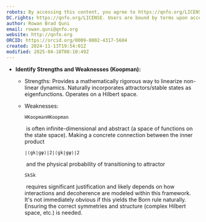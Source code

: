 ```yaml
---
robots: By accessing this content, you agree to https://qnfo.org/LICENSE. Non-commercial use only. Attribution required.
DC.rights: https://qnfo.org/LICENSE. Users are bound by terms upon access.
author: Rowan Brad Quni
email: rowan.quni@qnfo.org
website: http://qnfo.org
ORCID: https://orcid.org/0009-0002-4317-5604
created: 2024-11-13T19:54:01Z
modified: 2025-04-18T08:10:49Z
---
```

- **Identify Strengths and Weaknesses (Koopman):**
    
    - Strengths: Provides a mathematically rigorous way to linearize non-linear dynamics. Naturally incorporates attractors/stable states as eigenfunctions. Operates on a Hilbert space.
        
    - Weaknesses: 
        
        ```
        HKoopmanHKoopman​
        ```
        
         is often infinite-dimensional and abstract (a space of functions on the state space). Making a concrete connection between the inner product 
        
        ```
        ∣⟨gk∣gψ⟩∣2∣⟨gk​∣gψ​⟩∣2
        ```
        
         and the physical probability of transitioning to attractor 
        
        ```
        SkSk​
        ```
        
         requires significant justification and likely depends on how interactions and decoherence are modeled within this framework. It's not immediately obvious if this yields the Born rule naturally. Ensuring the correct symmetries and structure (complex Hilbert space, etc.) is needed.